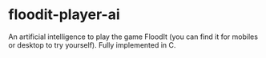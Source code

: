 # floodit-player-ai

An artificial intelligence to play the game FloodIt (you can find it for mobiles or desktop to try yourself). Fully implemented in C.
